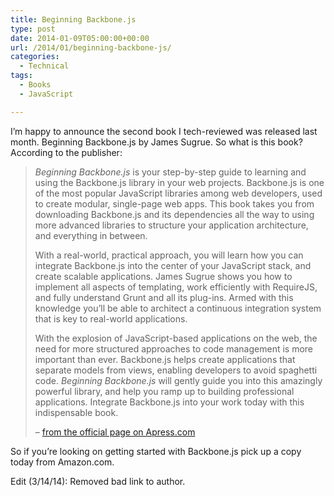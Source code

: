 ```yaml
---
title: Beginning Backbone.js
type: post
date: 2014-01-09T05:00:00+00:00
url: /2014/01/beginning-backbone-js/
categories:
  - Technical
tags:
  - Books
  - JavaScript

---
```

I’m happy to announce the second book I tech-reviewed was released last month. Beginning Backbone.js by James Sugrue. So what is this book? According to the publisher:

<blockquote class="wp-block-quote is-layout-flow wp-block-quote-is-layout-flow">
  <p>
    <em>Beginning Backbone.js</em> is your step-by-step guide to learning and using the Backbone.js library in your web projects. Backbone.js is one of the most popular JavaScript libraries among web developers, used to create modular, single-page web apps. This book takes you from downloading Backbone.js and its dependencies all the way to using more advanced libraries to structure your application architecture, and everything in between.
  </p>

  <p>
    With a real-world, practical approach, you will learn how you can integrate Backbone.js into the center of your JavaScript stack, and create scalable applications. James Sugrue shows you how to implement all aspects of templating, work efficiently with RequireJS, and fully understand Grunt and all its plug-ins. Armed with this knowledge you’ll be able to architect a continuous integration system that is key to real-world applications.
  </p>

  <p>
    With the explosion of JavaScript-based applications on the web, the need for more structured approaches to code management is more important than ever.  Backbone.js helps create applications that separate models from views, enabling developers to avoid spaghetti code. <em>Beginning Backbone.js </em>will gently guide you into this amazingly powerful library, and help you ramp up to building professional applications. Integrate Backbone.js into your work today with this indispensable book.
  </p>

  <p>
    – <a title="Beginning Backbone.js on Apress.com" href="http://www.apress.com/9781430263340" target="_blank" rel="noopener noreferrer">from the official page on Apress.com</a>
  </p>
</blockquote>

So if you’re looking on getting started with Backbone.js pick up a copy today from Amazon.com.

Edit (3/14/14): Removed bad link to author.